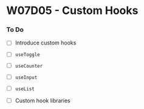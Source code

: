# W07D05 - Custom Hooks

### To Do
- [ ] Introduce custom hooks
- [ ] `useToggle`
- [ ] `useCounter`
- [ ] `useInput`
- [ ] `useList`
- [ ] Custom hook libraries




































